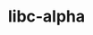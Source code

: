---
parent_project: libc
permalink: /engineering/projects/libc/libc-alpha/
project_link_name: libc-alpha
project_url: n/a
statsAvailable: 'true'
title: libc-alpha
---